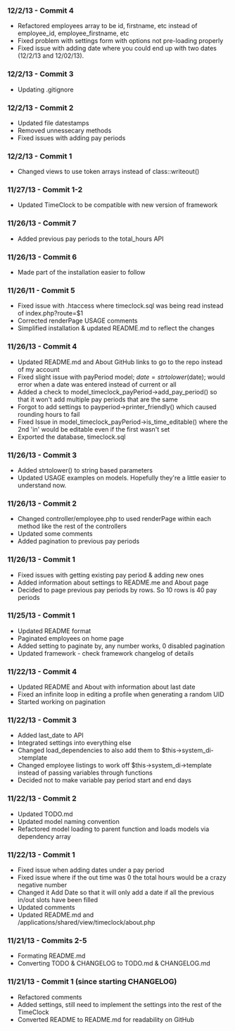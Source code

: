 ### 12/2/13 - Commit 4 ###
* Refactored employees array to be id, firstname, etc instead of employee_id, employee_firstname, etc
* Fixed problem with settings form with options not pre-loading properly
* Fixed issue with adding date where you could end up with two dates (12/2/13 and 12/02/13).

### 12/2/13 - Commit 3 ###
* Updating .gitignore

### 12/2/13 - Commit 2 ###
* Updated file datestamps
* Removed unnessecary methods
* Fixed issues with adding pay periods

### 12/2/13 - Commit 1 ###
* Changed views to use token arrays instead of class::writeout()

### 11/27/13 - Commit 1-2 ###
* Updated TimeClock to be compatible with new version of framework

### 11/26/13 - Commit 7 ###
* Added previous pay periods to the total_hours API

### 11/26/13 - Commit 6 ###
* Made part of the installation easier to follow

### 11/26/11 - Commit 5 ###
* Fixed issue with .htaccess where timeclock.sql was being read instead of index.php?route=$1
* Corrected renderPage USAGE comments
* Simplified installation & updated README.md to reflect the changes

### 11/26/13 - Commit 4  ###
* Updated README.md and About GitHub links to go to the repo instead of my account
* Fixed slight issue with payPeriod model; $date = strtolower($date); would error when a date was entered instead of current or all
* Added a check to model_timeclock_payPeriod->add_pay_period() so that it won't add multiple pay periods that are the same
* Forgot to add settings to payperiod->printer_friendly() which caused rounding hours to fail
* Fixed Issue in model_timeclock_payPeriod->is_time_editable() where the 2nd 'in' would be editable even if the first wasn't set
* Exported the database, timeclock.sql

### 11/26/13 - Commit 3 ###
* Added strtolower() to string based parameters
* Updated USAGE examples on models. Hopefully they're a little easier to understand now.

### 11/26/13 - Commit 2 ###
* Changed controller/employee.php to used renderPage within each method like the rest of the controllers
* Updated some comments
* Added pagination to previous pay periods

### 11/26/13 - Commit 1 ###
* Fixed issues with getting existing pay period & adding new ones
* Added information about settings to README.me and About page
* Decided to page previous pay periods by rows. So 10 rows is 40 pay periods

### 11/25/13 - Commit 1 ###
* Updated README format
* Paginated employees on home page
* Added setting to paginate by, any number works, 0 disabled pagination
* Updated framework - check framework changelog of details

### 11/22/13 - Commit 4 ###
* Updated README and About with information about last date
* Fixed an infinite loop in editing a profile when generating a random UID
* Started working on pagination

### 11/22/13 - Commit 3 ###
* Added last_date to API
* Integrated settings into everything else
* Changed load_dependencies to also add them to $this->system_di->template
* Changed employee listings to work off $this->system_di->template instead of passing variables through functions
* Decided not to make variable pay period start and end days

### 11/22/13 - Commit 2 ###
* Updated TODO.md
* Updated model naming convention
* Refactored model loading to parent function and loads models via dependency array

### 11/22/13 - Commit 1 ###
* Fixed issue when adding dates under a pay period
* Fixed issue where if the out time was 0 the total hours would be a crazy negative number
* Changed it Add Date so that it will only add a date if all the previous in/out slots have been filled
* Updated comments
* Updated README.md and /applications/shared/view/timeclock/about.php

### 11/21/13 - Commits 2-5 ###
* Formating README.md
* Converting TODO & CHANGELOG to TODO.md & CHANGELOG.md

### 11/21/13 - Commit 1 (since starting CHANGELOG) ###
* Refactored comments
* Added settings, still need to implement the settings into the rest of the TimeClock
* Converted README to README.md for readability on GitHub